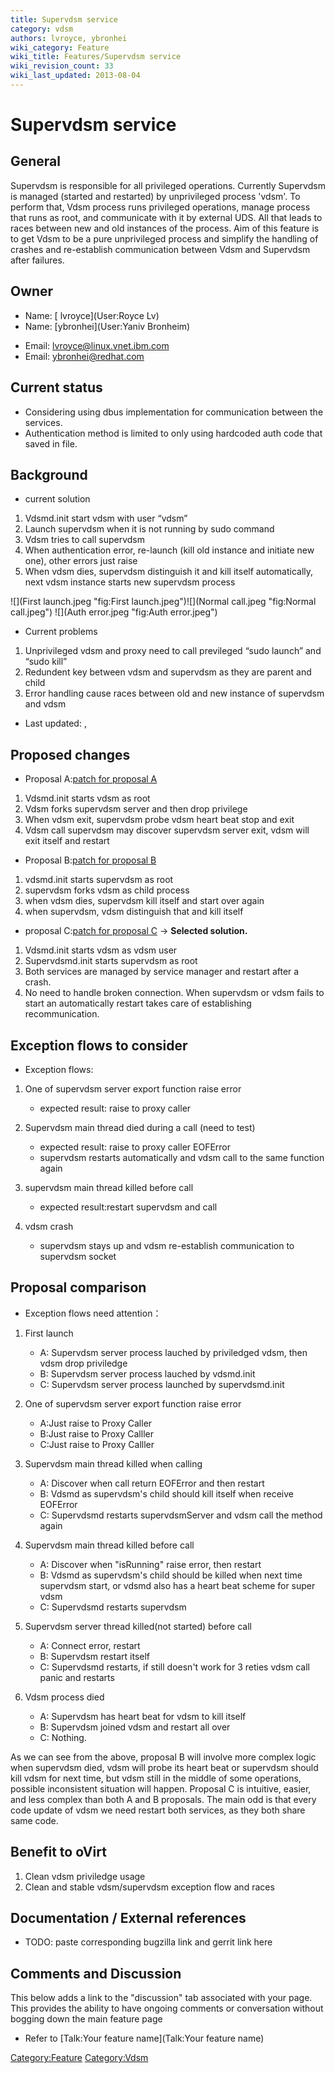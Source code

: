 ```yaml
---
title: Supervdsm service
category: vdsm
authors: lvroyce, ybronhei
wiki_category: Feature
wiki_title: Features/Supervdsm service
wiki_revision_count: 33
wiki_last_updated: 2013-08-04
---
```


# Supervdsm service

## General

Supervdsm is responsible for all privileged operations. Currently Supervdsm is managed (started and restarted) by unprivileged process 'vdsm'. To perform that, Vdsm process runs privileged operations, manage process that runs as root, and communicate with it by external UDS. All that leads to races between new and old instances of the process. Aim of this feature is to get Vdsm to be a pure unprivileged process and simplify the handling of crashes and re-establish communication between Vdsm and Supervdsm after failures.

## Owner

*   Name: [ lvroyce](User:Royce Lv)
*   Name: [ybronhei](User:Yaniv Bronheim)

<!-- -->

*   Email: <lvroyce@linux.vnet.ibm.com>
*   Email: <ybronhei@redhat.com>

## Current status

*   Considering using dbus implementation for communication between the services.
*   Authentication method is limited to only using hardcoded auth code that saved in file.

## Background

*   current solution

1.  Vdsmd.init start vdsm with user “vdsm”
2.  Launch supervdsm when it is not running by sudo command
3.  Vdsm tries to call supervdsm
4.  When authentication error, re-launch (kill old instance and initiate new one), other errors just raise
5.  When vdsm dies, supervdsm distinguish it and kill itself automatically, next vdsm instance starts new supervdsm process

![](First launch.jpeg "fig:First launch.jpeg")![](Normal call.jpeg "fig:Normal call.jpeg") ![](Auth error.jpeg "fig:Auth error.jpeg")

*   Current problems

1.  Unprivileged vdsm and proxy need to call previleged “sudo launch” and “sudo kill”
2.  Redundent key between vdsm and supervdsm as they are parent and child
3.  Error handling cause races between old and new instance of supervdsm and vdsm

*   Last updated: ,

## Proposed changes

*   Proposal A:[patch for proposal A](http://gerrit.ovirt.org/gitweb?p=vdsm.git;a=commit;h=976dbb13e6cd8136b12ed58ccd2a5176b730bddf)

1.  Vdsmd.init starts vdsm as root
2.  Vdsm forks supervdsm server and then drop privilege
3.  When vdsm exit, supervdsm probe vdsm heart beat stop and exit
4.  Vdsm call supervdsm may discover supervdsm server exit, vdsm will exit itself and restart

*   Proposal B:[patch for proposal B](http://gerrit.ovirt.org/gitweb?p=vdsm.git;a=commit;h=033ef4bc73dbbb36dd8180049626e7f4cde56334)

1.  vdsmd.init starts supervdsm as root
2.  supervdsm forks vdsm as child process
3.  when vdsm dies, supervdsm kill itself and start over again
4.  when supervdsm, vdsm distinguish that and kill itself

*   proposal C:[patch for proposal C](http://gerrit.ovirt.org/#/c/11051/) -> **Selected solution.**

1.  Vdsmd.init starts vdsm as vdsm user
2.  Supervdsmd.init starts supervdsm as root
3.  Both services are managed by service manager and restart after a crash.
4.  No need to handle broken connection. When supervdsm or vdsm fails to start an automatically restart takes care of establishing recommunication.

## Exception flows to consider

*   Exception flows:

1.  One of supervdsm server export function raise error
    -   expected result: raise to proxy caller

2.  Supervdsm main thread died during a call (need to test)
    -   expected result: raise to proxy caller EOFError
    -   supervdsm restarts automatically and vdsm call to the same function again

3.  supervdsm main thread killed before call
    -   expected result:restart supervdsm and call

4.  vdsm crash
    -   supervdsm stays up and vdsm re-establish communication to supervdsm socket

## Proposal comparison

*   Exception flows need attention：

1.  First launch
    -   A: Supervdsm server process lauched by priviledged vdsm, then vdsm drop priviledge
    -   B: Supervdsm server process lauched by vdsmd.init
    -   C: Supervdsm server process launched by supervdsmd.init

2.  One of supervdsm server export function raise error
    -   A:Just raise to Proxy Caller
    -   B:Just raise to Proxy Calller
    -   C:Just raise to Proxy Calller

3.  Supervdsm main thread killed when calling
    -   A: Discover when call return EOFError and then restart
    -   B: Vdsmd as supervdsm's child should kill itself when receive EOFError
    -   C: Supervdsmd restarts supervdsmServer and vdsm call the method again

4.  Supervdsm main thread killed before call
    -   A: Discover when "isRunning" raise error, then restart
    -   B: Vdsmd as supervdsm's child should be killed when next time supervdsm start, or vdsmd also has a heart beat scheme for super vdsm
    -   C: Supervdsmd restarts supervdsm

5.  Supervdsm server thread killed(not started) before call
    -   A: Connect error, restart
    -   B: Supervdsm restart itself
    -   C: Supervdsmd restarts, if still doesn't work for 3 reties vdsm call panic and restarts

6.  Vdsm process died
    -   A: Supervdsm has heart beat for vdsm to kill itself
    -   B: Supervdsm joined vdsm and restart all over
    -   C: Nothing.

As we can see from the above, proposal B will involve more complex logic when supervdsm died, vdsm will probe its heart beat or supervdsm should kill vdsm for next time, but vdsm still in the middle of some operations, possible inconsistent situation will happen. Proposal C is intuitive, easier, and less complex than both A and B proposals. The main odd is that every code update of vdsm we need restart both services, as they both share same code.

## Benefit to oVirt

1.  Clean vdsm priviledge usage
2.  Clean and stable vdsm/supervdsm exception flow and races

## Documentation / External references

*   TODO: paste corresponding bugzilla link and gerrit link here

## Comments and Discussion

This below adds a link to the "discussion" tab associated with your page. This provides the ability to have ongoing comments or conversation without bogging down the main feature page

*   Refer to [Talk:Your feature name](Talk:Your feature name)

<Category:Feature> <Category:Vdsm>

